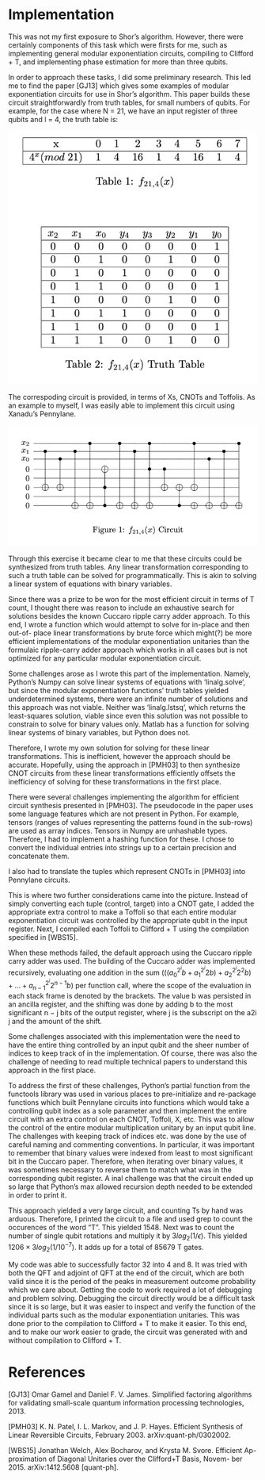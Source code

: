 # Implementation

This was not my first exposure to Shor’s algorithm. However, there were
certainly components of this task which were firsts for me, such as implementing 
general modular exponentiation circuits, compiling to Clifford + T, and
implementing phase estimation for more than three qubits.

In order to approach these tasks, I did some preliminary research. This
led me to find the paper [GJ13] which gives some examples of modular exponentiation 
circuits for use in Shor’s algorithm. This paper builds these circuit
straightforwardly from truth tables, for small numbers of qubits. For example,
for the case where N = 21, we have an input register of three qubits and l = 4,
the truth table is:

![tables.png](tables.png)

The correspoding circuit is provided, in terms of Xs, CNOTs and Toffolis. As
an example to myself, I was easily able to implement this circuit using Xanadu’s
Pennylane.

![circuit.png](circuit.png)

Through this exercise it became clear to me that these circuits could be
synthesized from truth tables. Any linear transformation corresponding to such
a truth table can be solved for programmatically. This is akin to solving a linear
system of equations with binary variables.

Since there was a prize to be won for the most efficient circuit in terms
of T count, I thought there was reason to include an exhaustive search for
solutions besides the known Cuccaro ripple carry adder approach. To this end,
I wrote a function which would attempt to solve for in-place and then out-of-
place linear transformations by brute force which might(?) be more efficient
implementations of the modular exponentiation unitaries than the formulaic
ripple-carry adder approach which works in all cases but is not optimized for
any particular modular exponentiation circuit.

Some challenges arose as I wrote this part of the implementation. Namely,
Python’s Numpy can solve linear systems of equations with ‘linalg.solve‘, but
since the modular exponentiation functions’ truth tables yielded underdetermined systems, 
there were an infinite number of solutions and this approach
was not viable. Neither was ‘linalg.lstsq‘, which returns the least-squares solution, 
viable since even this solution was not possible to constrain to solve for
binary values only. Matlab has a function for solving linear systems of binary
variables, but Python does not.

Therefore, I wrote my own solution for solving for these linear transformations. 
This is inefficient, however the approach should be accurate. Hopefully,
using the approach in [PMH03] to then synthesize CNOT circuits from these
linear transformations efficiently offsets the inefficiency of solving for these transformations 
in the first place.

There were several challenges implementing the algorithm for efficient circuit
synthesis presented in [PMH03]. The pseudocode in the paper uses some language 
features which are not present in Python. For example, tensors (ranges
of values representing the patterns found in the sub-rows) are used as array indices. 
Tensors in Numpy are unhashable types. Therefore, I had to implement a
hashing function for these. I chose to convert the individual entries into strings
up to a certain precision and concatenate them.

I also had to translate the tuples which represent CNOTs in [PMH03] into
Pennylane circuits.

This is where two further considerations came into the picture. Instead
of simply converting each tuple (control, target) into a CNOT gate, I added
the appropriate extra control to make a Toffoli so that each entire modular
exponentiation circuit was controlled by the appropriate qubit in the input
register. Next, I compiled each Toffoli to Clifford + T using the compilation
specified in [WBS15].

When these methods failed, the default approach using the Cuccaro ripple
carry adder was used. The building of the Cuccaro adder was implemented
recursively, evaluating one addition in the sum $(((a_0^{2^i} b + a_1^{2^i} 2b) + a_2^{2^i} 2^2 b) + \dots + a_{n-1}^{2^i} 2^{n-1} b)$ per function call, where the scope of the evaluation in each stack
frame is denoted by the brackets. The value b was persisted in an ancilla register,
and the shifting was done by adding b to the most significant n − j bits of the
output register, where j is the subscript on the a2i
j and the amount of the shift.

Some challenges associated with this implementation were the need to have
the entire thing controlled by an input qubit and the sheer number of indices
to keep track of in the implementation. Of course, there was also the challenge
of needing to read multiple technical papers to understand this approach in the
first place.

To address the first of these challenges, Python’s partial function from the
functools library was used in various places to pre-initialize and re-package functions 
which built Pennylane circuits into functions which would take a controlling 
qubit index as a sole parameter and then implement the entire circuit with
an extra control on each CNOT, Toffoli, X, etc. This was to allow the control
of the entire modular multiplication unitary by an input qubit line. The challenges 
with keeping track of indices etc. was done by the use of careful naming
and commenting conventions. In particular, it was important to remember that
binary values were indexed from least to most significant bit in the Cuccaro
paper. Therefore, when iterating over binary values, it was sometimes necessary 
to reverse them to match what was in the corresponding qubit register. A
inal challenge was that the circuit ended up so large that Python’s max allowed
recursion depth needed to be extended in order to print it.

This approach yielded a very large circuit, and counting Ts by hand was
arduous. Therefore, I printed the circuit to a file and used grep to count the
occurences of the word “T”. This yielded 1548. Next was to count the number
of single qubit rotations and multiply it by $3 log_2 (1/ \epsilon)$. This yielded $1206 \times
3 log_2 (1 / 10^{−7})$. It adds up for a total of 85679 T gates.

My code was able to successfully factor 32 into 4 and 8. It was tried with
both the QFT and adjoint of QFT at the end of the circuit, which are both
valid since it is the period of the peaks in measurement outcome probability
which we care about. Getting the code to work required a lot of debugging and
problem solving. Debugging the circuit directly would be a difficult task since it
is so large, but it was easier to inspect and verify the function of the individual
parts such as the modular exponentiation unitaries. This was done prior to the
compilation to Clifford + T to make it easier. To this end, and to make our
work easier to grade, the circuit was generated with and without compilation
to Clifford + T.

# References

[GJ13] Omar Gamel and Daniel F. V. James. Simplified factoring algorithms
for validating small-scale quantum information processing technologies, 2013.

[PMH03] K. N. Patel, I. L. Markov, and J. P. Hayes. Efficient Synthesis of
Linear Reversible Circuits, February 2003. arXiv:quant-ph/0302002.

[WBS15] Jonathan Welch, Alex Bocharov, and Krysta M. Svore. Efficient Ap-
proximation of Diagonal Unitaries over the Clifford+T Basis, Novem-
ber 2015. arXiv:1412.5608 [quant-ph].
